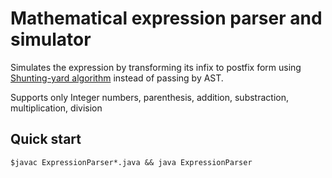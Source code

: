 # Mathematical expression parser and simulator

Simulates the expression by transforming its infix to postfix form using [Shunting-yard algorithm](https://en.wikipedia.org/wiki/Shunting-yard_algorithm) instead of passing by AST.

Supports only Integer numbers, parenthesis, addition, substraction, multiplication, division

## Quick start

```terminal
$javac ExpressionParser*.java && java ExpressionParser
